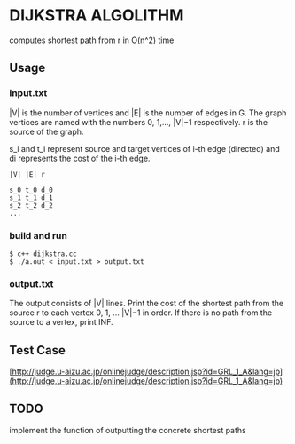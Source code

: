 # DIJKSTRA ALGOLITHM

computes shortest path from r in O(n^2) time

## Usage

### input.txt

|V| is the number of vertices and |E| is the number of edges in G. The graph vertices are named with the numbers 0, 1,..., |V|−1 respectively. r is the source of the graph.

s_i and t_i represent source and target vertices of i-th edge (directed) and di represents the cost of the i-th edge.

```
|V| |E| r

s_0 t_0 d_0
s_1 t_1 d_1
s_2 t_2 d_2
...
```

### build and run

```
$ c++ dijkstra.cc
$ ./a.out < input.txt > output.txt
```

### output.txt

The output consists of |V| lines. Print the cost of the shortest path from the source r to each vertex 0, 1, ... |V|−1 in order. If there is no path from the source to a vertex, print INF.


## Test Case

[http://judge.u-aizu.ac.jp/onlinejudge/description.jsp?id=GRL_1_A&lang=jp](http://judge.u-aizu.ac.jp/onlinejudge/description.jsp?id=GRL_1_A&lang=jp)

## TODO

implement the function of outputting the concrete shortest paths
